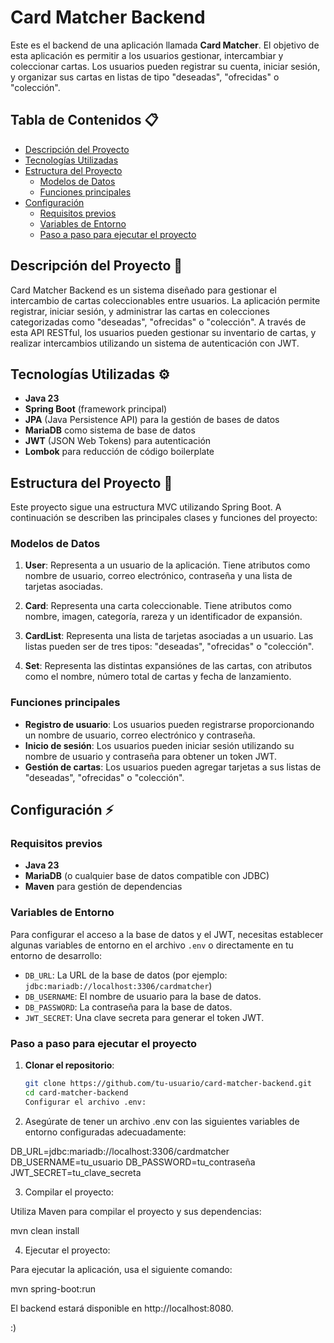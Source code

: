 # Card Matcher Backend

Este es el backend de una aplicación llamada **Card Matcher**. El objetivo de esta aplicación es permitir a los usuarios gestionar, intercambiar y coleccionar cartas. Los usuarios pueden registrar su cuenta, iniciar sesión, y organizar sus cartas en listas de tipo "deseadas", "ofrecidas" o "colección".

## Tabla de Contenidos 📋

- [Descripción del Proyecto](#descripción-del-proyecto)
- [Tecnologías Utilizadas](#tecnologías-utilizadas)
- [Estructura del Proyecto](#estructura-del-proyecto)
  - [Modelos de Datos](#modelos-de-datos)
  - [Funciones principales](#funciones-principales)
- [Configuración](#configuración)
  - [Requisitos previos](#requisitos-previos)
  - [Variables de Entorno](#variables-de-entorno)
  - [Paso a paso para ejecutar el proyecto](#paso-a-paso-para-ejecutar-el-proyecto) 
 
## Descripción del Proyecto 📜

Card Matcher Backend es un sistema diseñado para gestionar el intercambio de cartas coleccionables entre usuarios. La aplicación permite registrar, iniciar sesión, y administrar las cartas en colecciones categorizadas como "deseadas", "ofrecidas" o "colección". A través de esta API RESTful, los usuarios pueden gestionar su inventario de cartas, y realizar intercambios utilizando un sistema de autenticación con JWT.

## Tecnologías Utilizadas ⚙️

- **Java 23** 
- **Spring Boot** (framework principal)
- **JPA** (Java Persistence API) para la gestión de bases de datos
- **MariaDB** como sistema de base de datos
- **JWT** (JSON Web Tokens) para autenticación 
- **Lombok** para reducción de código boilerplate

## Estructura del Proyecto 📁

Este proyecto sigue una estructura MVC utilizando Spring Boot. A continuación se describen las principales clases y funciones del proyecto:

### Modelos de Datos

1. **User**: Representa a un usuario de la aplicación. Tiene atributos como nombre de usuario, correo electrónico, contraseña y una lista de tarjetas asociadas.
   
2. **Card**: Representa una carta coleccionable. Tiene atributos como nombre, imagen, categoría, rareza y un identificador de expansión.

3. **CardList**: Representa una lista de tarjetas asociadas a un usuario. Las listas pueden ser de tres tipos: "deseadas", "ofrecidas" o "colección".

4. **Set**: Representa las distintas expansiónes de las cartas, con atributos como el nombre, número total de cartas y fecha de lanzamiento.

### Funciones principales

- **Registro de usuario**: Los usuarios pueden registrarse proporcionando un nombre de usuario, correo electrónico y contraseña.
- **Inicio de sesión**: Los usuarios pueden iniciar sesión utilizando su nombre de usuario y contraseña para obtener un token JWT.
- **Gestión de cartas**: Los usuarios pueden agregar tarjetas a sus listas de "deseadas", "ofrecidas" o "colección".

## Configuración ⚡

### Requisitos previos

- **Java 23**
- **MariaDB** (o cualquier base de datos compatible con JDBC)
- **Maven** para gestión de dependencias

### Variables de Entorno

Para configurar el acceso a la base de datos y el JWT, necesitas establecer algunas variables de entorno en el archivo `.env` o directamente en tu entorno de desarrollo:

- `DB_URL`: La URL de la base de datos (por ejemplo: `jdbc:mariadb://localhost:3306/cardmatcher`)
- `DB_USERNAME`: El nombre de usuario para la base de datos.
- `DB_PASSWORD`: La contraseña para la base de datos.
- `JWT_SECRET`: Una clave secreta para generar el token JWT.

### Paso a paso para ejecutar el proyecto 

1. **Clonar el repositorio**:

   ```bash
   git clone https://github.com/tu-usuario/card-matcher-backend.git
   cd card-matcher-backend
   Configurar el archivo .env:

2. Asegúrate de tener un archivo .env con las siguientes variables de entorno configuradas adecuadamente:


DB_URL=jdbc:mariadb://localhost:3306/cardmatcher
DB_USERNAME=tu_usuario
DB_PASSWORD=tu_contraseña
JWT_SECRET=tu_clave_secreta

3. Compilar el proyecto:

Utiliza Maven para compilar el proyecto y sus dependencias:

mvn clean install

4. Ejecutar el proyecto:

Para ejecutar la aplicación, usa el siguiente comando:

mvn spring-boot:run

El backend estará disponible en http://localhost:8080.


:)
